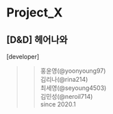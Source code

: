 Project_X
=====================
[D&amp;D] 헤어나와
-----------------------------------------------------
[developer]  
>>홍윤영(@yoonyoung97)  
>>김리나(@rina214)  
>>최세영(@seyoung4503)  
>>김민성(@neroil714)  
since 2020.1
